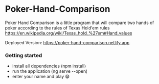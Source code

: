 # Poker-Hand-Comparison
Poker Hand Comparison is a little program that will compare two hands of poker according to the rules of Texas Hold'em rules
https://en.wikipedia.org/wiki/Texas_hold_%27em#Hand_values


Deployed Version: https://poker-hand-comparison.netlify.app

### Getting started

- install all dependencies (npm install)
- run the application (ng serve --open)
- enter your name and play 😁
